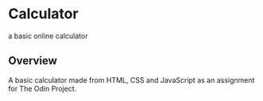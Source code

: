 # Calculator
a basic online calculator
## Overview
A basic calculator made from HTML, CSS and JavaScript as an assignment for The Odin Project.
